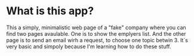 # What is this app?
This a simply, minimalistic web page of a "fake" company where you can find two pages avaulable. One is to show the emplyers list. And the other page is to send an email wirh a request, to choose one topic betwin 3. It´s very basic and simpoly because I'm learning how to do these stuff. 
